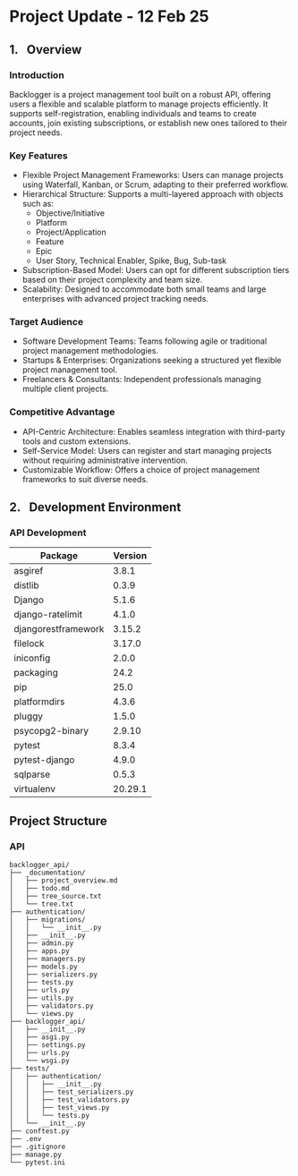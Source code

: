 # Project Update - 12 Feb 25

## 1.&nbsp;&nbsp;&nbsp;Overview
### Introduction
Backlogger is a project management tool built on a robust API, offering users a flexible and scalable platform to manage projects efficiently. It supports self-registration, enabling individuals and teams to create accounts, join existing subscriptions, or establish new ones tailored to their project needs.
### Key Features
- Flexible Project Management Frameworks: Users can manage projects using Waterfall, Kanban, or Scrum, adapting to their preferred workflow.
- Hierarchical Structure: Supports a multi-layered approach with objects such as:
  - Objective/Initiative
  - Platform
  - Project/Application
  - Feature
  - Epic
  - User Story, Technical Enabler, Spike, Bug, Sub-task
- Subscription-Based Model: Users can opt for different subscription tiers based on their project complexity and team size.
- Scalability: Designed to accommodate both small teams and large enterprises with advanced project tracking needs.
### Target Audience
- Software Development Teams: Teams following agile or traditional project management methodologies.
- Startups & Enterprises: Organizations seeking a structured yet flexible project management tool.
- Freelancers & Consultants: Independent professionals managing multiple client projects.
### Competitive Advantage
- API-Centric Architecture: Enables seamless integration with third-party tools and custom extensions.
- Self-Service Model: Users can register and start managing projects without requiring administrative intervention.
- Customizable Workflow: Offers a choice of project management frameworks to suit diverse needs.
## 2.&nbsp;&nbsp;&nbsp;Development Environment

### API Development
| Package             | Version |
| ------------------- | ------- |
| asgiref             | 3.8.1 |
| distlib             | 0.3.9 |
| Django              | 5.1.6 |
| django-ratelimit    | 4.1.0 |
| djangorestframework | 3.15.2 |
| filelock            | 3.17.0 |
| iniconfig           | 2.0.0 |
| packaging           | 24.2 |
| pip                 | 25.0 |
| platformdirs        | 4.3.6 |
| pluggy              | 1.5.0 |
| psycopg2-binary     | 2.9.10 |
| pytest              | 8.3.4 |
| pytest-django       | 4.9.0 |
| sqlparse            | 0.5.3 |
| virtualenv          | 20.29.1 | 

## Project Structure
### API
```
backlogger_api/
├── _documentation/
│   ├── project_overview.md
│   ├── todo.md
│   ├── tree_source.txt
│   └── tree.txt
├── authentication/
│   ├── migrations/
│   │   └── __init__.py
│   ├── __init__.py
│   ├── admin.py
│   ├── apps.py
│   ├── managers.py
│   ├── models.py
│   ├── serializers.py
│   ├── tests.py
│   ├── urls.py
│   ├── utils.py
│   ├── validators.py
│   └── views.py
├── backlogger_api/
│   ├── __init__.py
│   ├── asgi.py
│   ├── settings.py
│   ├── urls.py
│   └── wsgi.py
├── tests/
│   ├── authentication/
│   │   ├── __init__.py
│   │   ├── test_serializers.py
│   │   ├── test_validators.py
│   │   ├── test_views.py
│   │   └── tests.py
│   └── __init__.py
├── conftest.py
├── .env
├── .gitignore
├── manage.py 
└── pytest.ini
```
